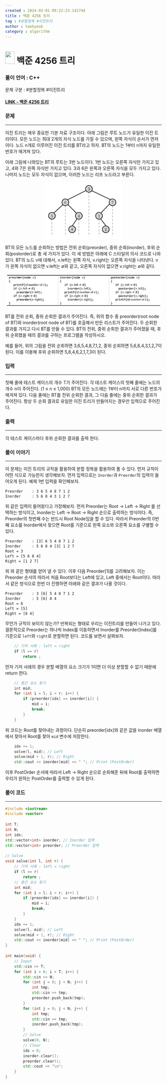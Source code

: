 ```yaml
---
created : 2024-03-01 09:22:23.141744
title : 백준 4256 트리
tag : #분할정복 #이진트리
author : taehyeok
category : algorithm
---
```

# <img src="https://d2gd6pc034wcta.cloudfront.net/tier/14.svg" width="30" height="40"> 백준 4256 트리


### 풀이 언어 : C++

문제 구분 : #분할정복 #이진트리
#### [LINK - 백준 4256 트리](https://www.acmicpc.net/problem/4256)

### 문제
<hr>

이진 트리는 매우 중요한 기본 자료 구조이다. 아래 그림은 루트 노드가 유일한 이진 트리이다. 모든 노드는 최대 2개의 자식 노드를 가질 수 있으며, 왼쪽 자식이 순서가 먼저이다. 노드 n개로 이루어진 이진 트리를 BT라고 하자. BT의 노드는 1부터 n까지 유일한 번호가 매겨져 있다.

아래 그림에 나와있는 BT의 루트는 3번 노드이다. 1번 노드는 오른쪽 자식만 가지고 있고, 4와 7은 왼쪽 자식만 가지고 있다. 3과 6은 왼쪽과 오른쪽 자식을 모두 가지고 있다. 나머지 노드는 모두 자식이 없으며, 이러한 노드는 리프 노드라고 부른다.

<center> <img src="./images/4256-1.png"> </center>

BT의 모든 노드를 순회하는 방법은 전위 순회(preorder), 중위 순회(inorder), 후위 순회(postorder)로 총 세 가지가 있다. 이 세 방법은 아래에 C 스타일의 의사 코드로 나와 있다. BT의 노드 v에 대해서, v.left는 왼쪽 자식, v.right는 오른쪽 자식을 나타낸다. v가 왼쪽 자식이 없으면 v.left는 ∅와 같고, 오른쪽 자식이 없으면 v.right는 ∅와 같다.

<center> <img src="./images/4256-2.png"> </center>

BT를 전위 순회, 중위 순회한 결과가 주어진다. 즉, 위의 함수 중 preorder(root node of BT)와 inorder(root node of BT)를 호출해서 만든 리스트가 주어진다. 두 순회한 결과를 가지고 다시 BT를 만들 수 있다. BT의 전위, 중위 순회한 결과가 주어졌을 때, 후위 순회했을 때의 결과를 구하는 프로그램을 작성하시오.

예를 들어, 위의 그림을 전위 순회하면 3,6,5,4,8,7,1,2, 중위 순회하면 5,6,8,4,3,1,2,7이 된다. 이를 이용해 후위 순회하면 5,8,4,6,2,1,7,3이 된다.

### 입력
<hr>

첫째 줄에 테스트 케이스의 개수 T가 주어진다. 각 테스트 케이스의 첫째 줄에는 노드의 개수 n이 주어진다. (1 ≤ n ≤ 1,000) BT의 모든 노드에는 1부터 n까지 서로 다른 번호가 매겨져 있다. 다음 줄에는 BT를 전위 순회한 결과, 그 다음 줄에는 중위 순회한 결과가 주어진다. 항상 두 순회 결과로 유일한 이진 트리가 만들어지는 경우만 입력으로 주어진다.
### 출력
<hr>

각 테스트 케이스마다 후위 순회한 결과를 출력 한다.
### 풀이 이야기
<hr>

이 문제는 이진 트리의 규칙을 활용하여 분할 정복을 활용하여 풀 수 있다. 먼저 규칙이 어떤 식으로 가능한지 생각해보자. 먼저 입력으로는 `Inorder`과 `Preorder`의 입력이 들어오게 된다. 예제 1번 입력을 확인해보자.

```
Preorder    : 3 6 5 4 8 7 1 2
Inorder     : 5 6 8 4 3 1 2 7
```
위 같은 입력이 들어왔다고 가정해보자. 먼저 Preorder는 Root -> Left -> Right 를 선택하는 방식이고, Inorder는 Left -> Root -> Right 순으로 출력하는 방식이다. 즉, Preorder의 첫번째 수는 반드시 Root Node임을 할 수 있다. 따라서 Preorder의 0번째 요소를 Inorder에서 찾으면 Root를 기준으로 왼쪽 요소와 오른쪽 요소를 구별할 수 있다.
```
Preorder    : [3] 6 5 4 8 7 1 2
Inorder     : 5 6 8 4 [3] 1 2 7
Root = 3
Left = [5 6 8 4]
Right = [1 2 7]
```
위 와 같은 형태를 얻어 낼 수 있다. 이후 다음 Preorder[1]를 고려해보자. 이는 Preorder 순서의 따라서 처음 Root보다는 Left에 있고, Left 중에서는 Root이다. 따라서 같은 방식으로 한번 더 진행하면 아래와 같은 결과가 나올 것이다.
```
Preorder    : 3 [6] 5 4 8 7 1 2
Inorder     : 5 [6] 8 4 
Root = 6
Left = [5]
Right = [8 4]
```
무언가 규칙이 보이지 않는가? 반복되는 형태로 우리는 이진트리를 만들어 나가고 있다. 결론적으로 Preorder는 하나씩 Index를 이동하면서 Inorder를 Preorder[Index]를 기준으로 `left`와 `right`로 분할하면 된다. 코드를 보면서 살펴보자.

```c++
    // 기저 사례 : left = right
    if (l == r)
        return ;
```
먼저 기저 사례의 경우 분할 배열의 요소 크기가 1이면 더 이상 분할할 수 없기 때문에 return 한다.
```c++
    // 중간 요소 찾기
    int mid;
    for (int i = l; i < r; i++) {
        if (preorder[idx] == inorder[i]) {
            mid = i;
            break;
        }
    }
```
위 코드는 Root를 찾아내는 과정이다. 단순히 preorder[idx]와 같은 값을 inorder 배열에서 찾아서 Root를 찾아 `mid` 변수에 저장한다.
``` c++
    idx += 1;
    solve(l, mid); // Left
    solve(mid + 1, r); // Right
    std::cout << inorder[mid] << " "; // Print (PostOrder)
```
이후 PostOrder 순서에 따라서 Left -> Right 순으로 순회해준 뒤에 Root를 출력하면 우리가 원하는 PostOrder를 출력할 수 있게 된다.

### 풀이 코드
<hr>

``` c++
#include <iostream>
#include <vector>

int T;
int N;
int idx;
std::vector<int> inorder; // Inorder 입력
std::vector<int> preorder; // Preorder 입력

// Solve
void solve(int l, int r) {
    // 기저 사례 : left = right
    if (l == r)
        return ;
    // 중간 요소 찾기
    int mid;
    for (int i = l; i < r; i++) {
        if (preorder[idx] == inorder[i]) {
            mid = i;
            break;
        }
    }
    idx += 1;
    solve(l, mid); // Left
    solve(mid + 1, r); // Right
    std::cout << inorder[mid] << " "; // Print (PostOrder)
}

int main(void) {
    // Input
    std::cin >> T;
    for (int i = 0; i < T; i++) {
        std::cin >> N;
        for (int j = 0; j < N; j++) {
            int tmp;
            std::cin >> tmp;
            preorder.push_back(tmp);
        }
        for (int j = 0; j < N; j++) {
            int tmp;
            std::cin >> tmp;
            inorder.push_back(tmp);
        }
        // Solve
        solve(0, N);
        // Clear
        idx = 0;
        inorder.clear();
        preorder.clear();
        std::cout << "\n";
    }
}
```
